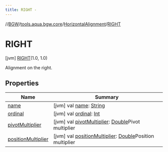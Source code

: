 ```yaml
---
title: RIGHT -
---
```

//[BGW](../../../../index.md)/[tools.aqua.bgw.core](../../index.md)/[HorizontalAlignment](../index.md)/[RIGHT](index.md)



# RIGHT  
 [jvm] [RIGHT](index.md)(1.0, 1.0)  


Alignment on the right.

   


## Properties  
  
|  Name |  Summary | 
|---|---|
| <a name="tools.aqua.bgw.core/HorizontalAlignment.RIGHT/name/#/PointingToDeclaration/"></a>[name](name.md)| <a name="tools.aqua.bgw.core/HorizontalAlignment.RIGHT/name/#/PointingToDeclaration/"></a> [jvm] val [name](name.md): [String](https://kotlinlang.org/api/latest/jvm/stdlib/kotlin/-string/index.html)   <br>|
| <a name="tools.aqua.bgw.core/HorizontalAlignment.RIGHT/ordinal/#/PointingToDeclaration/"></a>[ordinal](ordinal.md)| <a name="tools.aqua.bgw.core/HorizontalAlignment.RIGHT/ordinal/#/PointingToDeclaration/"></a> [jvm] val [ordinal](ordinal.md): [Int](https://kotlinlang.org/api/latest/jvm/stdlib/kotlin/-int/index.html)   <br>|
| <a name="tools.aqua.bgw.core/HorizontalAlignment.RIGHT/pivotMultiplier/#/PointingToDeclaration/"></a>[pivotMultiplier](pivot-multiplier.md)| <a name="tools.aqua.bgw.core/HorizontalAlignment.RIGHT/pivotMultiplier/#/PointingToDeclaration/"></a> [jvm] val [pivotMultiplier](pivot-multiplier.md): [Double](https://kotlinlang.org/api/latest/jvm/stdlib/kotlin/-double/index.html)Pivot multiplier   <br>|
| <a name="tools.aqua.bgw.core/HorizontalAlignment.RIGHT/positionMultiplier/#/PointingToDeclaration/"></a>[positionMultiplier](position-multiplier.md)| <a name="tools.aqua.bgw.core/HorizontalAlignment.RIGHT/positionMultiplier/#/PointingToDeclaration/"></a> [jvm] val [positionMultiplier](position-multiplier.md): [Double](https://kotlinlang.org/api/latest/jvm/stdlib/kotlin/-double/index.html)Position multiplier   <br>|

